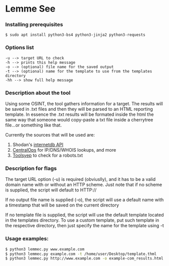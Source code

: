 # Lemme See

### Installing prerequisites
```
$ sudo apt install python3-bs4 python3-jinja2 python3-requests
```

### Options list
```
-u --> target URL to check
-h --> prints this help message
-o --> (optional) file name for the saved output
-t --> (optional) name for the template to use from the templates directory
-hh --> show full help message
```

### Description about the tool

Using some OSINT, the tool gathers information for a target. The results will be saved 
in .txt files and then they will be parsed to an HTML reporting template. 
In essence the .txt results will be formated inside the html the same way that someone
would copy-paste a txt file inside a cherrytree file...or something like that.
  
Currently the sources that will be used are:
1. Shodan's [internetdb API](https://internetdb.shodan.io/)
2. [CentralOps](https://centralops.net/) for IP/DNS/WHOIS lookups, and more
3. [Toolsyep](https://toolsyep.com/en/webpage-to-plain-text/) to check for a robots.txt

### Description for flags
The target URL option (-u) is required (obviuslly), and it has to be a valid domain name
with or without an HTTP scheme. Just note that if no scheme is supplied,
the script will default to HTTP://

If no output file name is supplied (-o), the script will use
a default name with a timestamp that will be saved on the current directory
  
If no template file is supplied, the script will use the default template located
in the templates directory. To use a custom template, put such template in
the respective directory, then just specify the name for the template using -t

### Usage examples:
```Bash
$ python3 lemmec.py www.example.com
$ python3 lemmec.py example.com -t /home/user/Desktop/template.thml
$ python3 lemmec.py http://www.example.com -o example-com_results.html
```

  
